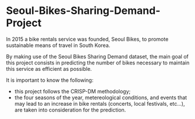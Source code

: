 # Seoul-Bikes-Sharing-Demand-Project
In 2015 a bike rentals service was founded, Seoul Bikes, to promote sustainable means of travel in South Korea. 

By making use of the Seoul Bikes Sharing Demand dataset, the main goal of this project consists in predicting the number of bikes necessary to maintain this service as efficient as possible.

It is important to know the following:
- this project follows the CRISP-DM methodology;
- the four seasons of the year, metereological conditions, and events that may lead to an increase in bike rentals (concerts, local festivals, etc...), are taken into consideration for the prediction.

